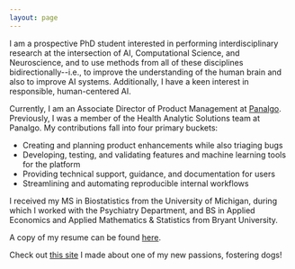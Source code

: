 ```yaml
---
layout: page
---
```


I am a prospective PhD student interested in performing interdisciplinary research at the intersection of AI, Computational Science, and Neuroscience, and to use methods from all of these disciplines bidirectionally--i.e., to improve the understanding of the human brain and also to improve AI systems. Additionally, I have a keen interest in responsible, human-centered AI.

Currently, I am an Associate Director of Product Management at [Panalgo](https://panalgo.com/). Previously, I was a member of the Health Analytic Solutions team at Panalgo. My contributions fall into four primary buckets:

- Creating and planning product enhancements while also triaging bugs
- Developing, testing, and validating features and machine learning tools for the platform
- Providing technical support, guidance, and documentation for users
- Streamlining and automating reproducible internal workflows

I received my MS in Biostatistics from the University of Michigan, during which I worked with the Psychiatry Department, and BS in Applied Economics and Applied Mathematics &amp; Statistics from Bryant University.

A copy of my resume can be found [here](/assets/res.pdf).

Check out [this site](https://jskaza.github.io/my-foster-dogs/) I made about one of my new passions, fostering dogs!
